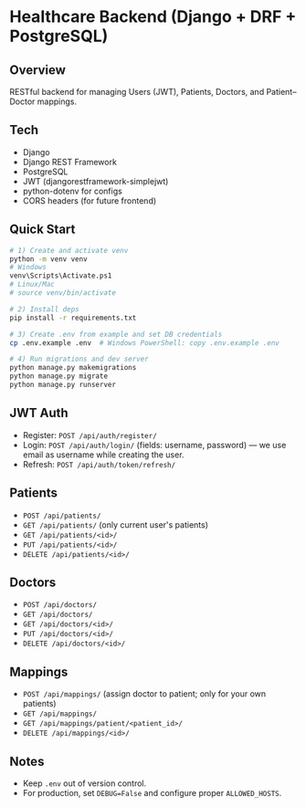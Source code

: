 # Healthcare Backend (Django + DRF + PostgreSQL)

## Overview
RESTful backend for managing Users (JWT), Patients, Doctors, and Patient–Doctor mappings.

## Tech
- Django
- Django REST Framework
- PostgreSQL
- JWT (djangorestframework-simplejwt)
- python-dotenv for configs
- CORS headers (for future frontend)

## Quick Start

```bash
# 1) Create and activate venv
python -m venv venv
# Windows
venv\Scripts\Activate.ps1
# Linux/Mac
# source venv/bin/activate

# 2) Install deps
pip install -r requirements.txt

# 3) Create .env from example and set DB credentials
cp .env.example .env  # Windows PowerShell: copy .env.example .env

# 4) Run migrations and dev server
python manage.py makemigrations
python manage.py migrate
python manage.py runserver
```

## JWT Auth
- Register: `POST /api/auth/register/`
- Login: `POST /api/auth/login/` (fields: username, password) — we use email as username while creating the user.
- Refresh: `POST /api/auth/token/refresh/`

## Patients
- `POST /api/patients/`
- `GET /api/patients/` (only current user's patients)
- `GET /api/patients/<id>/`
- `PUT /api/patients/<id>/`
- `DELETE /api/patients/<id>/`

## Doctors
- `POST /api/doctors/`
- `GET /api/doctors/`
- `GET /api/doctors/<id>/`
- `PUT /api/doctors/<id>/`
- `DELETE /api/doctors/<id>/`

## Mappings
- `POST /api/mappings/` (assign doctor to patient; only for your own patients)
- `GET /api/mappings/`
- `GET /api/mappings/patient/<patient_id>/`
- `DELETE /api/mappings/<id>/`

## Notes
- Keep `.env` out of version control.
- For production, set `DEBUG=False` and configure proper `ALLOWED_HOSTS`.
